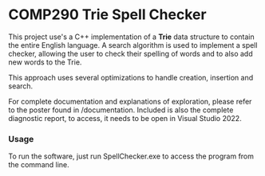 # COMP290 Trie Spell Checker

This project use's a C++ implementation of a **Trie** data structure to contain the entire English language. A search algorithm is used
to implement a spell checker, allowing the user to check their spelling of words and to also add new words to the Trie.

This approach uses several optimizations to handle creation, insertion and search.

For complete documentation and explanations of exploration, please refer to the poster found in /documentation. 
Included is also the complete diagnostic report, to access, it needs to be open in Visual Studio 2022.

### Usage

To run the software, just run SpellChecker.exe to access the program from the command line.